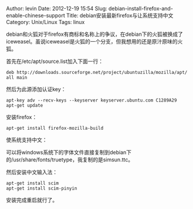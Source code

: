 Author: levin
Date: 2012-12-19 15:54
Slug: debian-install-firefox-and-enable-chinese-support
Title: debian安装最新firefox与让系统支持中文
Category: Unix/Linux
Tags: linux

debian和火狐对于firefox有商标和名称上的争议，在debian下的火狐被换成了iceweasel。虽说iceweasel是火狐的一个分支，但我想用的还是原汁原味的火狐。<!-- more -->

首先在/etc/apt/source.list加入下面一行：

    deb http://downloads.sourceforge.net/project/ubuntuzilla/mozilla/apt/ all main

然后为此源添加认证key：

    apt-key adv --recv-keys --keyserver keyserver.ubuntu.com C1289A29
    apt-get update

安装firefox：

    apt-get install firefox-mozilla-build

使系统支持中文：

可以将windows系统下的字体文件直接复制到debian下的/usr/share/fonts/truetype，我复制的是simsun.ttc。

然后安装中文输入法：

    apt-get install scim
    apt-get install scim-pinyin

安装完成重启就行了。
